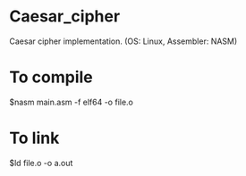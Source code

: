 # Caesar_cipher
Caesar cipher implementation. 
(OS: Linux, 
Assembler: NASM)

# To compile
$nasm main.asm -f elf64 -o file.o
# To link
$ld file.o -o a.out
